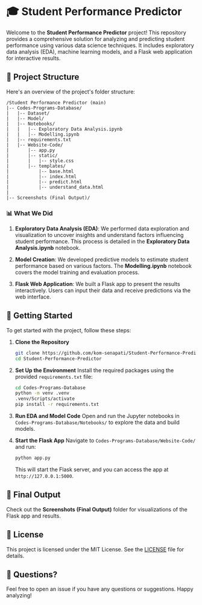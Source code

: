 # 🎓 Student Performance Predictor

Welcome to the **Student Performance Predictor** project! This repository provides a comprehensive solution for analyzing and predicting student performance using various data science techniques. It includes exploratory data analysis (EDA), machine learning models, and a Flask web application for interactive results.

## 📂 Project Structure

Here's an overview of the project's folder structure:

```
/Student Performance Predictor (main)
|-- Codes-Programs-Database/
|   |-- Dataset/
|   |-- Model/
|   |-- Notebooks/
|   |   |-- Exploratory Data Analysis.ipynb
|   |   |-- Modelling.ipynb
|   |-- requirements.txt
|   |-- Website-Code/
|       |-- app.py
|       |-- static/
|       |   |-- style.css
|       |-- templates/
|           |-- base.html
|           |-- index.html
|           |-- predict.html
|           |-- understand_data.html
|
|-- Screenshots (Final Output)/
```

### 📊 What We Did

1. **Exploratory Data Analysis (EDA)**: We performed data exploration and visualization to uncover insights and understand factors influencing student performance. This process is detailed in the **Exploratory Data Analysis.ipynb** notebook.

2. **Model Creation**: We developed predictive models to estimate student performance based on various factors. The **Modelling.ipynb** notebook covers the model training and evaluation process.

3. **Flask Web Application**: We built a Flask app to present the results interactively. Users can input their data and receive predictions via the web interface.

## 🚀 Getting Started

To get started with the project, follow these steps:

1. **Clone the Repository**

   ```bash
   git clone https://github.com/kom-senapati/Student-Performance-Predictor.git
   cd Student-Performance-Predictor
   ```

2. **Set Up the Environment**
   Install the required packages using the provided `requirements.txt` file:

   ```bash
   cd Codes-Programs-Database
   python -m venv .venv
   .venv/Scripts/activate
   pip install -r requirements.txt
   ```

3. **Run EDA and Model Code**
   Open and run the Jupyter notebooks in `Codes-Programs-Database/Notebooks/` to explore the data and build models.

4. **Start the Flask App**
   Navigate to `Codes-Programs-Database/Website-Code/` and run:

   ```bash
   python app.py
   ```

   This will start the Flask server, and you can access the app at `http://127.0.0.1:5000`.


## 📸 Final Output

Check out the **Screenshots (Final Output)** folder for visualizations of the Flask app and results.

## 📑 License

This project is licensed under the MIT License. See the [LICENSE](LICENSE) file for details.

## 🤔 Questions?

Feel free to open an issue if you have any questions or suggestions. Happy analyzing!

